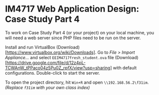 # IM4717 Web Application Design: Case Study Part 4

To work on Case Study Part 4 (or your project) on your local machine, you will need a web server since PHP files need to be run on the server.

Install and run VirtualBox (Download)[https://www.virtualbox.org/wiki/Downloads]. Go to *File > Import Appliance...* and select `EEIM4717fresh_student.ova` file (Download)[https://drive.google.com/file/d/12z4pL-TCWAnW_tPPaco04z5Pu0Z_rpfX/view?usp=sharing] with default configurations. Double-click to start the server.

To open the project directory, hit `Win+R` and open `\\192.168.56.2\f31im`. *(Replace `f31im` with your own class index)*

